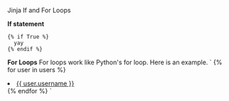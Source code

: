 Jinja If and For Loops

**If statement**
```
{% if True %}
  yay
{% endif %}
```

**For Loops**
For loops work like Python's for loop. Here is an example.
`
{% for user in users %}
  <li><a href="{{ user.url }}">{{ user.username }}</a></li>
{% endfor %}
`